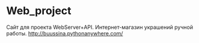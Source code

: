 # Web_project
Сайт для проекта WebServer+API. Интернет-магазин украшений ручной работы. http://buussina.pythonanywhere.com/
